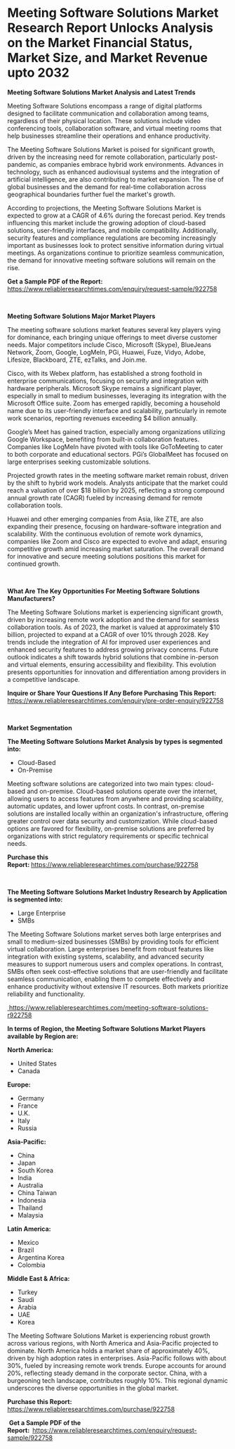<p><h1>Meeting Software Solutions Market Research Report Unlocks Analysis on the Market Financial Status, Market Size, and Market Revenue upto 2032</h1></p><p><strong>Meeting Software Solutions Market Analysis and Latest Trends</strong></p>
<p><p>Meeting Software Solutions encompass a range of digital platforms designed to facilitate communication and collaboration among teams, regardless of their physical location. These solutions include video conferencing tools, collaboration software, and virtual meeting rooms that help businesses streamline their operations and enhance productivity.</p><p>The Meeting Software Solutions Market is poised for significant growth, driven by the increasing need for remote collaboration, particularly post-pandemic, as companies embrace hybrid work environments. Advances in technology, such as enhanced audiovisual systems and the integration of artificial intelligence, are also contributing to market expansion. The rise of global businesses and the demand for real-time collaboration across geographical boundaries further fuel the market's growth.</p><p>According to projections, the Meeting Software Solutions Market is expected to grow at a CAGR of 4.6% during the forecast period. Key trends influencing this market include the growing adoption of cloud-based solutions, user-friendly interfaces, and mobile compatibility. Additionally, security features and compliance regulations are becoming increasingly important as businesses look to protect sensitive information during virtual meetings. As organizations continue to prioritize seamless communication, the demand for innovative meeting software solutions will remain on the rise.</p></p>
<p><strong>Get a Sample PDF of the Report:&nbsp;</strong> <a href="https://www.reliableresearchtimes.com/enquiry/request-sample/922758?utm_campaign=2641&utm_medium=2&utm_source=Github&utm_content=ia&utm_term=18042025&utm_id=meeting-software-solutions">https://www.reliableresearchtimes.com/enquiry/request-sample/922758</a></p>
<p>&nbsp;</p>
<p><strong>Meeting Software Solutions Major Market Players</strong></p>
<p><p>The meeting software solutions market features several key players vying for dominance, each bringing unique offerings to meet diverse customer needs. Major competitors include Cisco, Microsoft (Skype), BlueJeans Network, Zoom, Google, LogMeIn, PGi, Huawei, Fuze, Vidyo, Adobe, Lifesize, Blackboard, ZTE, ezTalks, and Join.me.</p><p>Cisco, with its Webex platform, has established a strong foothold in enterprise communications, focusing on security and integration with hardware peripherals. Microsoft Skype remains a significant player, especially in small to medium businesses, leveraging its integration with the Microsoft Office suite. Zoom has emerged rapidly, becoming a household name due to its user-friendly interface and scalability, particularly in remote work scenarios, reporting revenues exceeding $4 billion annually.</p><p>Google’s Meet has gained traction, especially among organizations utilizing Google Workspace, benefiting from built-in collaboration features. Companies like LogMeIn have pivoted with tools like GoToMeeting to cater to both corporate and educational sectors. PGi’s GlobalMeet has focused on large enterprises seeking customizable solutions.</p><p>Projected growth rates in the meeting software market remain robust, driven by the shift to hybrid work models. Analysts anticipate that the market could reach a valuation of over $18 billion by 2025, reflecting a strong compound annual growth rate (CAGR) fueled by increasing demand for remote collaboration tools.</p><p>Huawei and other emerging companies from Asia, like ZTE, are also expanding their presence, focusing on hardware-software integration and scalability. With the continuous evolution of remote work dynamics, companies like Zoom and Cisco are expected to evolve and adapt, ensuring competitive growth amid increasing market saturation. The overall demand for innovative and secure meeting solutions positions this market for continued growth.</p></p>
<p>&nbsp;</p>
<p><strong>What Are The Key Opportunities For Meeting Software Solutions Manufacturers?</strong></p>
<p><p>The Meeting Software Solutions market is experiencing significant growth, driven by increasing remote work adoption and the demand for seamless collaboration tools. As of 2023, the market is valued at approximately $10 billion, projected to expand at a CAGR of over 10% through 2028. Key trends include the integration of AI for improved user experiences and enhanced security features to address growing privacy concerns. Future outlook indicates a shift towards hybrid solutions that combine in-person and virtual elements, ensuring accessibility and flexibility. This evolution presents opportunities for innovation and differentiation among providers in a competitive landscape.</p></p>
<p><strong>Inquire or Share Your Questions If Any Before Purchasing This Report:</strong> <a href="https://www.reliableresearchtimes.com/enquiry/pre-order-enquiry/922758?utm_campaign=2641&utm_medium=2&utm_source=Github&utm_content=ia&utm_term=18042025&utm_id=meeting-software-solutions">https://www.reliableresearchtimes.com/enquiry/pre-order-enquiry/922758</a></p>
<p>&nbsp;</p>
<p><strong>Market Segmentation</strong></p>
<p><strong>The Meeting Software Solutions Market Analysis by types is segmented into:</strong></p>
<p><ul><li>Cloud-Based</li><li>On-Premise</li></ul></p>
<p><p>Meeting software solutions are categorized into two main types: cloud-based and on-premise. Cloud-based solutions operate over the internet, allowing users to access features from anywhere and providing scalability, automatic updates, and lower upfront costs. In contrast, on-premise solutions are installed locally within an organization's infrastructure, offering greater control over data security and customization. While cloud-based options are favored for flexibility, on-premise solutions are preferred by organizations with strict regulatory requirements or specific technical needs.</p></p>
<p><strong>Purchase this Report:&nbsp;</strong><a href="https://www.reliableresearchtimes.com/purchase/922758?utm_campaign=2641&utm_medium=2&utm_source=Github&utm_content=ia&utm_term=18042025&utm_id=meeting-software-solutions">https://www.reliableresearchtimes.com/purchase/922758</a></p>
<p>&nbsp;</p>
<p><strong>The Meeting Software Solutions Market Industry Research by Application is segmented into:</strong></p>
<p><ul><li>Large Enterprise</li><li>SMBs</li></ul></p>
<p><p>The Meeting Software Solutions market serves both large enterprises and small to medium-sized businesses (SMBs) by providing tools for efficient virtual collaboration. Large enterprises benefit from robust features like integration with existing systems, scalability, and advanced security measures to support numerous users and complex operations. In contrast, SMBs often seek cost-effective solutions that are user-friendly and facilitate seamless communication, enabling them to compete effectively and enhance productivity without extensive IT resources. Both markets prioritize reliability and functionality.</p></p>
<p><a href="https://www.reliableresearchtimes.com/meeting-software-solutions-r922758?utm_campaign=2641&utm_medium=2&utm_source=Github&utm_content=ia&utm_term=18042025&utm_id=meeting-software-solutions">&nbsp;https://www.reliableresearchtimes.com/meeting-software-solutions-r922758</a></p>
<p><strong>In terms of Region, the Meeting Software Solutions Market Players available by Region are:</strong></p>
<p>
    <p> <strong> North America: </strong>
        <ul>
            <li>United States</li>
            <li>Canada</li>
        </ul>
        </p> 
    <p> <strong> Europe: </strong>
        <ul>
            <li>Germany</li>
            <li>France</li>
            <li>U.K.</li>
            <li>Italy</li>
            <li>Russia</li>
        </ul>
        </p> 
    <p> <strong> Asia-Pacific: </strong>
        <ul>
            <li>China</li>
            <li>Japan</li>
            <li>South Korea</li>
            <li>India</li>
            <li>Australia</li>
            <li>China Taiwan</li>
            <li>Indonesia</li>
            <li>Thailand</li>
            <li>Malaysia</li>
        </ul>
        </p> 
    <p> <strong> Latin America: </strong>
        <ul>
            <li>Mexico</li>
            <li>Brazil</li>
            <li>Argentina Korea</li>
            <li>Colombia</li>
        </ul>
        </p> 
    <p> <strong> Middle East & Africa: </strong>
        <ul>
            <li>Turkey</li>
            <li>Saudi</li>
            <li>Arabia</li>
            <li>UAE</li>
            <li>Korea</li>
        </ul>
    </p>
    </p>
<p><p>The Meeting Software Solutions Market is experiencing robust growth across various regions, with North America and Asia-Pacific projected to dominate. North America holds a market share of approximately 40%, driven by high adoption rates in enterprises. Asia-Pacific follows with about 30%, fueled by increasing remote work trends. Europe accounts for around 20%, reflecting steady demand in the corporate sector. China, with a burgeoning tech landscape, contributes roughly 10%. This regional dynamic underscores the diverse opportunities in the global market.</p></p>
<p><strong>Purchase this Report: </strong><a href="https://www.reliableresearchtimes.com/purchase/922758?utm_campaign=2641&utm_medium=2&utm_source=Github&utm_content=ia&utm_term=18042025&utm_id=meeting-software-solutions">https://www.reliableresearchtimes.com/purchase/922758</a></p>
<p>&nbsp;<strong>Get a Sample PDF of the Report:&nbsp;&nbsp;</strong><a href="https://www.reliableresearchtimes.com/enquiry/request-sample/922758?utm_campaign=2641&utm_medium=2&utm_source=Github&utm_content=ia&utm_term=18042025&utm_id=meeting-software-solutions">https://www.reliableresearchtimes.com/enquiry/request-sample/922758</a></p>
<p><strong></strong></p>
<p><p></p><p></p><p></p></p>